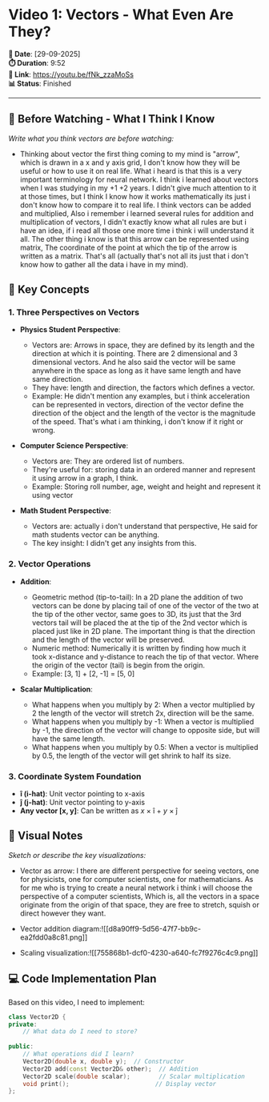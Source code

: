 # Video 1: Vectors - What Even Are They?

**📅 Date**: [29-09-2025]  
**⏱️ Duration**: 9:52  
**🔗 Link**: https://youtu.be/fNk_zzaMoSs  
**📊 Status**: Finished

---

## 🎯 Before Watching - What I Think I Know
*Write what you think vectors are before watching:*
- Thinking about vector the first thing coming to my mind is "arrow", which is drawn in a x and y axis grid, I don't know how they will be useful or how to use it on real life. What i heard is that this is a very important terminology for neural network. I think i learned about vectors when I was studying in my +1 +2 years. I didn't give much attention to it at those times, but I think I know how it works mathematically its just i don't know how to compare it to real life.
  I think vectors can be added and multiplied, Also i remember i learned several rules for addition and multiplication of vectors, I didn't exactly know what all rules are but i have an idea, if i read all those one more time i think i will understand it all.
  The other thing i know is that this arrow can be represented using matrix, The coordinate of the point at which the tip of the arrow is written as a matrix.
  That's all (actually that's not all its just that i don't know how to gather all the data i have in my mind).

## 📝 Key Concepts 

### 1. Three Perspectives on Vectors
- **Physics Student Perspective**: 
  - Vectors are: Arrows in space, they are defined by its length and the direction at which it is pointing. There are 2 dimensional and 3 dimensional vectors. And he also said the vector will be same anywhere in the space as long as it have same length and have same direction. 
  - They have: length and direction, the factors which defines a vector.
  - Example: He didn't mention any examples, but i think acceleration can be represented in vectors, direction of the vector define the direction of the object and the length of the vector is the magnitude of the speed. That's what i am thinking, i don't know if it right or wrong.

- **Computer Science Perspective**: 
  - Vectors are: They are ordered list of numbers. 
  - They're useful for: storing data in an ordered manner and represent it using arrow in a graph, I think.
  - Example: Storing roll number, age, weight and height and represent it using vector

- **Math Student Perspective**: 
  - Vectors are: actually i don't understand that perspective, He said for math students vector can be anything. 
  - The key insight: I didn't get any insights from this. 

### 2. Vector Operations
- **Addition**: 
  - Geometric method (tip-to-tail): In a 2D plane the addition of two vectors can be done by placing tail of one of the vector of the two at the tip of the other vector, same goes to 3D, its just that the 3rd vectors tail will be placed the at the tip of the 2nd vector which is placed just like in 2D plane. The important thing is that the direction and the length of the vector will be preserved. 
  - Numeric method: Numerically it is written by finding how much it took x-distance and y-distance to reach the tip of that vector. Where the origin of the vector (tail) is begin from the origin.
  - Example: [3, 1] + [2, -1] = [5, 0]

- **Scalar Multiplication**: 
  - What happens when you multiply by 2: When a vector multiplied by 2 the length of the vector will stretch 2x, direction will be the same. 
  - What happens when you multiply by -1: When a vector is multiplied by -1, the direction of the vector will change to opposite side, but will have the same length.
  - What happens when you multiply by 0.5: When a vector is multiplied by 0.5, the length of the vector will get shrink to half its size. 

### 3. Coordinate System Foundation
- **î (i-hat)**: Unit vector pointing to x-axis
- **ĵ (j-hat)**: Unit vector pointing  to y-axis
- **Any vector [x, y]**: Can be written as _x_ × î + _y_ × ĵ

## 🎨 Visual Notes
*Sketch or describe the key visualizations:*
- Vector as arrow: I there are different perspective for seeing vectors, one for physicists, one for computer scientists, one for mathematicians. As for me who is trying to create a neural network i think i will choose the perspective of a computer scientists, Which is, all the vectors in a space originate from the origin of that space, they are free to stretch, squish or direct however they want.  
- Vector addition diagram:![[d8a90ff9-5d56-47f7-bb9c-ea2fdd0a8c81.png]]
  
- Scaling visualization:![[755868b1-dcf0-4230-a640-fc7f9276c4c9.png]]

## 💻 Code Implementation Plan
Based on this video, I need to implement:
```cpp
class Vector2D {
private:
    // What data do I need to store?
    
public:
    // What operations did I learn?
    Vector2D(double x, double y);  // Constructor
    Vector2D add(const Vector2D& other);  // Addition
    Vector2D scale(double scalar);        // Scalar multiplication  
    void print();                        // Display vector
};